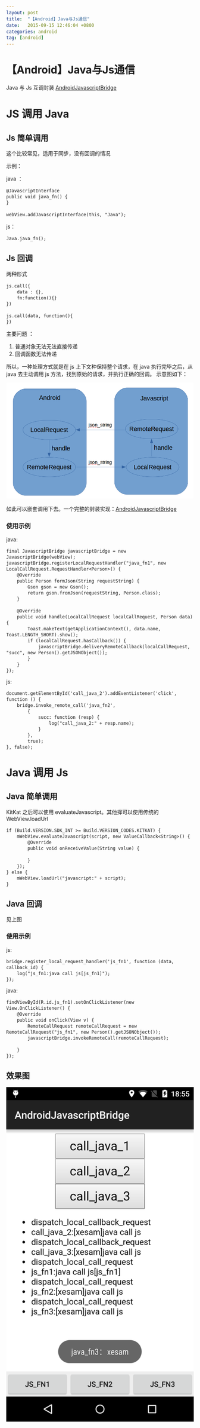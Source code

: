 ```yaml
---
layout: post
title:  "【Android】Java与Js通信"
date:   2015-09-15 12:46:04 +0800
categories: android
tag: [android]
---
```


# 【Android】Java与Js通信

Java 与 Js 互调封装 [AndroidJavascriptBridge](https://github.com/xesam/AndroidJavascriptBridge)

# JS 调用 Java

## Js 简单调用

这个比较常见，适用于同步，没有回调的情况

示例：

java ：

    @JavascriptInterface
    public void java_fn() {
    }

    webView.addJavascriptInterface(this, "Java");

js：

    Java.java_fn();

## Js 回调
两种形式

    js.call({
        data : {},
        fn:function(){}
    })

    js.call(data, function(){
    })

主要问题 ：

1. 普通对象无法无法直接传递
2. 回调函数无法传递

所以，一种处理方式就是在 js 上下文种保持整个请求，在 java 执行完毕之后，从 java 去主动调用 js 方法，找到原始的请求，并执行正确的回调。
示意图如下：

![js_bridge.png](https://github.com/xesam/AndroidJavascriptBridge/raw/master/js_bridge.png)

如此可以嵌套调用下去。一个完整的封装实现：[AndroidJavascriptBridge](https://github.com/xesam/AndroidJavascriptBridge)

### 使用示例

java:

    final JavascriptBridge javascriptBridge = new JavascriptBridge(webView);
    javascriptBridge.registerLocalRequestHandler("java_fn1", new LocalCallRequest.RequestHandler<Person>() {
        @Override
        public Person formJson(String requestString) {
            Gson gson = new Gson();
            return gson.fromJson(requestString, Person.class);
        }

        @Override
        public void handle(LocalCallRequest localCallRequest, Person data) {
            Toast.makeText(getApplicationContext(), data.name, Toast.LENGTH_SHORT).show();
            if (localCallRequest.hasCallback()) {
                javascriptBridge.deliveryRemoteCallback(localCallRequest, "succ", new Person().getJSONObject());
            }
        }
    });

js:

    document.getElementById('call_java_2').addEventListener('click', function () {
        bridge.invoke_remote_call('java_fn2',
            {
                succ: function (resp) {
                    log("call_java_2:" + resp.name);
                }
            },
            true);
    }, false);


# Java 调用 Js

## Java 简单调用

KitKat 之后可以使用 evaluateJavascript。其他择可以使用传统的 WebView.loadUrl

    if (Build.VERSION.SDK_INT >= Build.VERSION_CODES.KITKAT) {
        mWebView.evaluateJavascript(script, new ValueCallback<String>() {
            @Override
            public void onReceiveValue(String value) {

            }
        });
    } else {
        mWebView.loadUrl("javascript:" + script);
    }

## Java 回调

见上图

### 使用示例

js:

    bridge.register_local_request_handler('js_fn1', function (data, callback_id) {
        log("js_fn1:java call js[js_fn1]");
    });


java:

    findViewById(R.id.js_fn1).setOnClickListener(new View.OnClickListener() {
        @Override
        public void onClick(View v) {
            RemoteCallRequest remoteCallRequest = new RemoteCallRequest("js_fn1", new Person().getJSONObject());
            javascriptBridge.invokeRemoteCall(remoteCallRequest);

        }
    });

## 效果图

![demo.png](https://github.com/xesam/AndroidJavascriptBridge/raw/master/demo.png)



